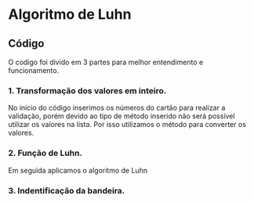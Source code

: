 # Algoritmo de Luhn

## Código
O codigo foi divido em 3 partes para melhor entendimento e funcionamento.

### 1. Transformação dos valores em inteiro.
No início do código inserimos os números do cartão para realizar a validação, porém devido ao tipo de método inserido não será possível utilizar os valores na lista. Por isso utilizamos o método para converter os valores.

### 2. Função de Luhn.
Em seguida aplicamos o algoritmo de Luhn

### 3. Indentificação da bandeira.
